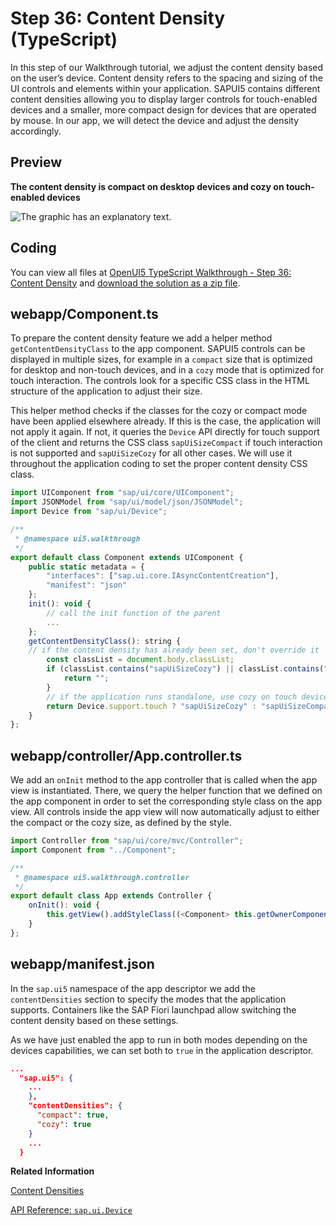 <!-- loio667aa4a5d4914dbf82f843b8954244c2 -->

# Step 36: Content Density \(TypeScript\)

In this step of our Walkthrough tutorial, we adjust the content density based on the user’s device. Content density refers to the spacing and sizing of the UI controls and elements within your application. SAPUI5 contains different content densities allowing you to display larger controls for touch-enabled devices and a smaller, more compact design for devices that are operated by mouse. In our app, we will detect the device and adjust the density accordingly.



## Preview

  
  
**The content density is compact on desktop devices and cozy on touch-enabled devices**

![The graphic has an explanatory text.](images/UI5_Walkthrough_Step_36_f216b13.png "The content density is compact on desktop devices and cozy on touch-enabled
					devices")



## Coding

You can view all files at [OpenUI5 TypeScript Walkthrough - Step 36: Content Density](https://github.com/sap-samples/ui5-typescript-walkthrough/tree/main/steps/36) and [download the solution as a zip file](https://sap-samples.github.io/ui5-typescript-walkthrough/ui5-typescript-walkthrough-step-36.zip).



## webapp/Component.ts

To prepare the content density feature we add a helper method `getContentDensityClass` to the app component. SAPUI5 controls can be displayed in multiple sizes, for example in a `compact` size that is optimized for desktop and non-touch devices, and in a `cozy` mode that is optimized for touch interaction. The controls look for a specific CSS class in the HTML structure of the application to adjust their size.

This helper method checks if the classes for the cozy or compact mode have been applied elsewhere already. If this is the case, the application will not apply it again. If not, it queries the `Device` API directly for touch support of the client and returns the CSS class `sapUiSizeCompact` if touch interaction is not supported and `sapUiSizeCozy` for all other cases. We will use it throughout the application coding to set the proper content density CSS class.

```js
import UIComponent from "sap/ui/core/UIComponent";
import JSONModel from "sap/ui/model/json/JSONModel";
import Device from "sap/ui/Device";

/**
 * @namespace ui5.walkthrough
 */
export default class Component extends UIComponent {
    public static metadata = {
        "interfaces": ["sap.ui.core.IAsyncContentCreation"],
        "manifest": "json"
    };
    init(): void {
        // call the init function of the parent
        ...
    };
    getContentDensityClass(): string {
	// if the content density has already been set, don't override it
        const classList = document.body.classList;
        if (classList.contains("sapUiSizeCozy") || classList.contains("sapUiSizeCompact")) {
            return "";
        }
        // if the application runs standalone, use cozy on touch devices
        return Device.support.touch ? "sapUiSizeCozy" : "sapUiSizeCompact";
    }
};
```



## webapp/controller/App.controller.ts

We add an `onInit` method to the app controller that is called when the app view is instantiated. There, we query the helper function that we defined on the app component in order to set the corresponding style class on the app view. All controls inside the app view will now automatically adjust to either the compact or the cozy size, as defined by the style.

```js
import Controller from "sap/ui/core/mvc/Controller";
import Component from "../Component";

/**
 * @namespace ui5.walkthrough.controller
 */
export default class App extends Controller {
	onInit(): void {
        this.getView().addStyleClass((<Component> this.getOwnerComponent()).getContentDensityClass())
    }
};
```



## webapp/manifest.json

In the `sap.ui5` namespace of the app descriptor we add the `contentDensities` section to specify the modes that the application supports. Containers like the SAP Fiori launchpad allow switching the content density based on these settings.

As we have just enabled the app to run in both modes depending on the devices capabilities, we can set both to `true` in the application descriptor.

```json
...
  "sap.ui5": {
    ...  
    },
    "contentDensities": {
      "compact": true,
      "cozy": true
    }
    ...
  }
```

**Related Information**  


[Content Densities](../04_Essentials/content-densities-e54f729.md "The devices used to run apps that are developed with SAPUI5 run on various different operating systems and have very different screen sizes. SAPUI5 contains different content densities for certain controls that allow your app to adapt to the device in question, allowing you to display larger controls for touch-enabled devices and a smaller, more compact design for devices that are operated by mouse.")

[API Reference: `sap.ui.Device`](https://ui5.sap.com/#/api/sap.ui.Device)

